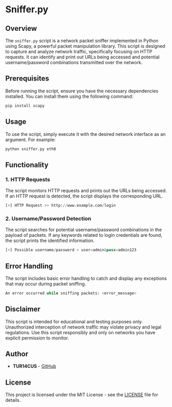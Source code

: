 # Sniffer.py

## Overview

The `sniffer.py` script is a network packet sniffer implemented in Python using Scapy, a powerful packet manipulation library. This script is designed to capture and analyze network traffic, specifically focusing on HTTP requests. It can identify and print out URLs being accessed and potential username/password combinations transmitted over the network.

## Prerequisites

Before running the script, ensure you have the necessary dependencies installed. You can install them using the following command:

```bash
pip install scapy
```

## Usage

To use the script, simply execute it with the desired network interface as an argument. For example:

```bash
python sniffer.py eth0
```

## Functionality

### 1. HTTP Requests

The script monitors HTTP requests and prints out the URLs being accessed. If an HTTP request is detected, the script displays the corresponding URL.

```python
[+] HTTP Request >> http://www.example.com/login
```

### 2. Username/Password Detection

The script searches for potential username/password combinations in the payload of packets. If any keywords related to login credentials are found, the script prints the identified information.

```python
[+] Possible username/password > user=admin&pass=admin123
```

## Error Handling

The script includes basic error handling to catch and display any exceptions that may occur during packet sniffing.

```python
An error occurred while sniffing packets: <error_message>
```

## Disclaimer

This script is intended for educational and testing purposes only. Unauthorized interception of network traffic may violate privacy and legal regulations. Use this script responsibly and only on networks you have explicit permission to monitor.

## Author

- **TUR14CUS** - [GitHub](https://github.com/TUR14CUS)

## License

This project is licensed under the MIT License - see the [LICENSE](LICENSE) file for details.
